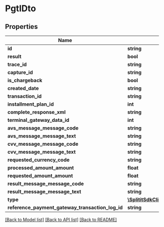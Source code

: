 # PgtlDto

## Properties
Name | Type | Description | Notes
------------ | ------------- | ------------- | -------------
**id** | **string** |  | [optional] 
**result** | **bool** |  | 
**trace_id** | **string** |  | [optional] 
**capture_id** | **string** |  | [optional] 
**is_chargeback** | **bool** |  | 
**created_date** | **string** |  | [optional] 
**transaction_id** | **string** |  | [optional] 
**installment_plan_id** | **int** |  | [optional] 
**complete_response_xml** | **string** |  | [optional] 
**terminal_gateway_data_id** | **int** |  | 
**avs_message_message_code** | **string** |  | [optional] 
**avs_message_message_text** | **string** |  | [optional] 
**cvv_message_message_code** | **string** |  | [optional] 
**cvv_message_message_text** | **string** |  | [optional] 
**requested_currency_code** | **string** |  | [optional] 
**processed_amount_amount** | **float** |  | 
**requested_amount_amount** | **float** |  | 
**result_message_message_code** | **string** |  | [optional] 
**result_message_message_text** | **string** |  | [optional] 
**type** | [**\SplititSdkClient\Model\OperationType**](OperationType.md) |  | 
**reference_payment_gateway_transaction_log_id** | **string** |  | [optional] 

[[Back to Model list]](../README.md#documentation-for-models) [[Back to API list]](../README.md#documentation-for-api-endpoints) [[Back to README]](../README.md)


